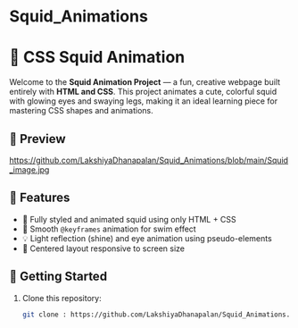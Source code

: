 # Squid_Animations
# 🐙 CSS Squid Animation

Welcome to the **Squid Animation Project** — a fun, creative webpage built entirely with **HTML and CSS**. This project animates a cute, colorful squid with glowing eyes and swaying legs, making it an ideal learning piece for mastering CSS shapes and animations.

## 📸 Preview

https://github.com/LakshiyaDhanapalan/Squid_Animations/blob/main/Squid_image.jpg

## 🌟 Features

- 🐙 Fully styled and animated squid using only HTML + CSS
- 🎨 Smooth `@keyframes` animation for swim effect
- 💡 Light reflection (shine) and eye animation using pseudo-elements
- 📱 Centered layout responsive to screen size



## 🚀 Getting Started

1. Clone this repository:
   ```bash
   git clone : https://github.com/LakshiyaDhanapalan/Squid_Animations.git




